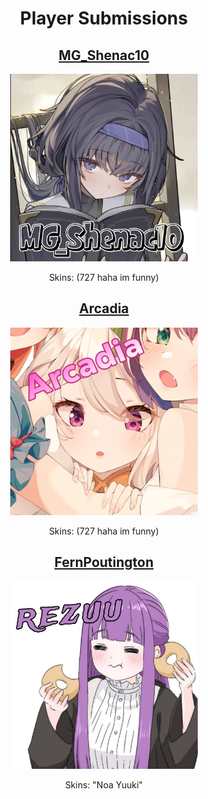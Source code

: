 <h1 align=center>Player Submissions</h1>

<div align=center>
  <h2><a href="./shenac/readme.md">MG_Shenac10</a></h2>
  <img src="./shenac/images/avatar/374068.png" width="300"></img>
  <p>Skins: (727 haha im funny)</p>
</div>

<div align=center>
  <h2><a href="./arcadia/readme.md">Arcadia</a></h2>
  <img src="./arcadia/images/avatar/142309.png" width="300"></img>
  <p>Skins: (727 haha im funny)</p>
</div>

<div align=center>
  <h2><a href="./fernpoutington/readme.md">FernPoutington</a></h2>
  <img src="./fernpoutington/assets/avatar/profile.png" width="300"></img>
  <p>Skins: "Noa Yuuki"</p>
</div>

